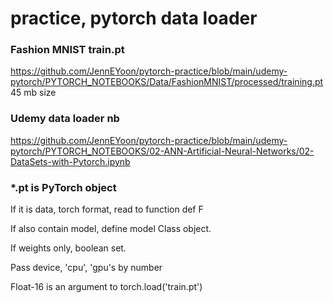 # practice, pytorch data loader 

### Fashion MNIST train.pt  
https://github.com/JennEYoon/pytorch-practice/blob/main/udemy-pytorch/PYTORCH_NOTEBOOKS/Data/FashionMNIST/processed/training.pt  
45 mb size  

### Udemy data loader nb  
https://github.com/JennEYoon/pytorch-practice/blob/main/udemy-pytorch/PYTORCH_NOTEBOOKS/02-ANN-Artificial-Neural-Networks/02-DataSets-with-Pytorch.ipynb  


### *.pt is PyTorch object  
If it is data, torch format, read to function def F  

If also contain model, define model Class object.  

If weights only, boolean set.  

Pass device, 'cpu', 'gpu's by number  

Float-16 is an argument to torch.load('train.pt')


